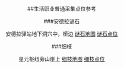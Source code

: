 <div align="center">

##生活职业普通采集点位参考

###安德拉谜石

安德拉驿站地下洞穴中，桥边
[谜石地图](/docs/image/谜石地图.png)
[谜石点位](/docs/image/谜石点位.png)

###细枝

星元枢纽旁山崖上
[细枝地图](/docs/image/细枝地图.png)
[细枝点位](/docs/image/细枝点位.png)